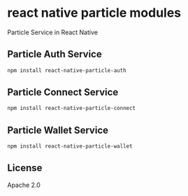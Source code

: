 # react native particle modules
Particle Service in React Native
## Particle Auth Service
```sh
npm install react-native-particle-auth
```

## Particle Connect Service
```sh
npm install react-native-particle-connect
```

## Particle Wallet Service
```sh
npm install react-native-particle-wallet
```

## License

Apache 2.0


